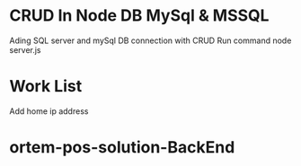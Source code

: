 # CRUD In Node DB MySql & MSSQL
Ading SQL server and mySql DB connection with CRUD
Run command 
node server.js
# Work List
Add home ip address
# ortem-pos-solution-BackEnd
